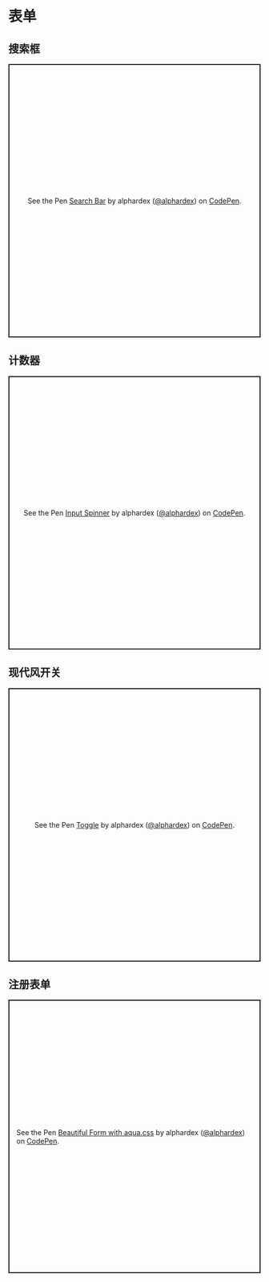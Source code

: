 # 表单

## 搜索框

<p class="codepen" data-height="545" data-theme-id="dark" data-default-tab="html,result" data-user="alphardex" data-slug-hash="vYOPYwx" style="height: 545px; box-sizing: border-box; display: flex; align-items: center; justify-content: center; border: 2px solid; margin: 1em 0; padding: 1em;" data-pen-title="Search Bar">
  <span>See the Pen <a href="https://codepen.io/alphardex/pen/vYOPYwx">
  Search Bar</a> by alphardex (<a href="https://codepen.io/alphardex">@alphardex</a>)
  on <a href="https://codepen.io">CodePen</a>.</span>
</p>
<script async src="https://static.codepen.io/assets/embed/ei.js"></script>

## 计数器

<p class="codepen" data-height="545" data-theme-id="dark" data-default-tab="html,result" data-user="alphardex" data-slug-hash="VwLNypm" style="height: 545px; box-sizing: border-box; display: flex; align-items: center; justify-content: center; border: 2px solid; margin: 1em 0; padding: 1em;" data-pen-title="Input Spinner">
  <span>See the Pen <a href="https://codepen.io/alphardex/pen/VwLNypm">
  Input Spinner</a> by alphardex (<a href="https://codepen.io/alphardex">@alphardex</a>)
  on <a href="https://codepen.io">CodePen</a>.</span>
</p>
<script async src="https://static.codepen.io/assets/embed/ei.js"></script>

## 现代风开关

<p class="codepen" data-height="545" data-theme-id="dark" data-default-tab="html,result" data-user="alphardex" data-slug-hash="poopqvE" style="height: 545px; box-sizing: border-box; display: flex; align-items: center; justify-content: center; border: 2px solid; margin: 1em 0; padding: 1em;" data-pen-title="Toggle">
  <span>See the Pen <a href="https://codepen.io/alphardex/pen/poopqvE">
  Toggle</a> by alphardex (<a href="https://codepen.io/alphardex">@alphardex</a>)
  on <a href="https://codepen.io">CodePen</a>.</span>
</p>
<script async src="https://static.codepen.io/assets/embed/ei.js"></script>

## 注册表单

<p class="codepen" data-height="545" data-theme-id="dark" data-default-tab="html,result" data-user="alphardex" data-slug-hash="bGdzqBz" style="height: 545px; box-sizing: border-box; display: flex; align-items: center; justify-content: center; border: 2px solid; margin: 1em 0; padding: 1em;" data-pen-title="Beautiful Form with aqua.css">
  <span>See the Pen <a href="https://codepen.io/alphardex/pen/bGdzqBz">
  Beautiful Form with aqua.css</a> by alphardex (<a href="https://codepen.io/alphardex">@alphardex</a>)
  on <a href="https://codepen.io">CodePen</a>.</span>
</p>
<script async src="https://static.codepen.io/assets/embed/ei.js"></script>
